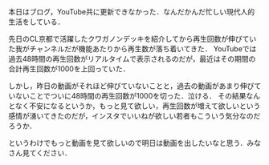 本日はブログ，YouTube共に更新できなかった．なんだかんだ忙しい現代人的生活をしている．

先日のCL京都で活躍したクワガノンデッキを紹介してから再生回数が伸びていた我がチャンネルだが機能あたりから再生数が落ち着いてきた．
YouTubeでは過去48時間の再生回数がリアルタイムで表示されるのだが，最近はその期間の合計再生回数が1000を上回っていた．

しかし，昨日の動画がそれほど伸びていないことと，過去の動画があまり伸びていないことでついに48時間の再生回数が1000を切った．泣ける．
その結果なんとなく不安になるというか，もっと見て欲しい，再生回数が増えて欲しいという感情が湧いてきたのだが，インスタでいいねが欲しい若者もこういう気分なのだろうか．

というわけでもっと動画を見て欲しいので明日は動画を出したいなと思う．みなさん見てください．
